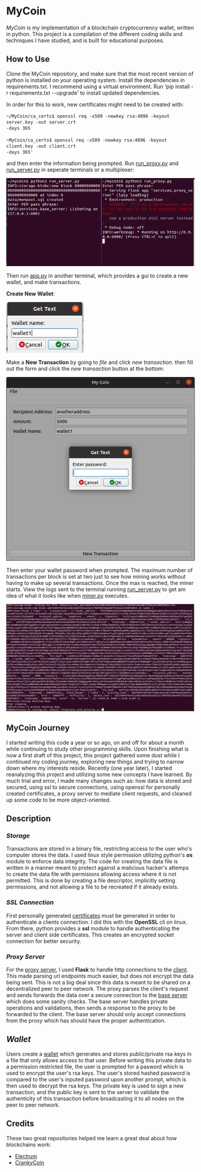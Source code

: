 MyCoin
====

*MyCoin* is my implementation of a blockchain cryptocurrency wallet, 
written in python. This project is a compilation of the different coding 
skills and techniques I have studied, and is built for educational purposes.  

How to Use
----

Clone the MyCoin repository, and make sure that the most recent version of python
is installed on your operating system. Install the dependencies in requirements.txt.
I recommend using a virtual environment. Run 'pip install -r requirements.txt --upgrade' 
to install updated dependencies.

In order for this to work, new certificates might need to be created with: 

    ~/MyCoin/ca_certs$ openssl req -x509 -newkey rsa:4096 -keyout server.key -out server.crt 
    -days 365
    
    ~MyCoin/ca_certs$ openssl req -x509 -newkey rsa:4096 -keyout client.key -out client.crt 
    -days 365'
    
and then enter the information being prompted. Run [run_proxy.py](run_proxy.py)
and [run_server.py](run_server.py) in seperate terminals or a multiplexer:

![runservers](images/startservers.png)

Then run [app.py](app.py) in another terminal, which provides a gui to 
create a new wallet, and make transactions. 

**Create New Wallet**:

![createwallet](images/walletname.png)

Make a **New Transaction** by going to *file* and click *new transaction*. 
then fill out the form and click the *new transaction* button at the bottom:

![transexample](images/trans2.png)

Then enter your wallet password when prompted. The maximum number of transactions 
per block is set at two just to see how mining works without having to make up
several transactions. Once the max is reached, the miner starts. View the logs
sent to the terminal running [run_server.py](run_server.py) to get am idea
of what it looks like when [miner.py](miner.py) executes. 

![miner](images/mine1.png)

MyCoin Journey
----

I started writing this code a year or so ago, on and off for about a month while
continuing to study other programming skills. Upon finishing what is now a first draft
of this project, this project gathered some dust while I continued my coding journey,
exploring new things and trying to narrow down where my interests reside. Recently (one year later),
I started reanalyzing this project and utilizing some new concepts I have learned. By much
trial and error, I made many changes such as: how data is stored and secured, using ssl to secure
connections, using openssl for personally created certificates, a proxy server to mediate client
requests, and cleaned up some code to be more object-oriented. 

Description
----

### *Storage*

Transactions are stored in a binary file, restricting access to the user who's computer stores the data.
I used linux style permission utilizing python's **os** module to enforce data integrity. The code
for creating the data file is written in a manner meant to protect against a malicious hacker's
attemps to create the data file with permisions allowing access where it is not permitted. This is 
done by creating a file descriptor, implicitly setting permissions, and not allowing a file to be
recreated if it already exists. 

### *SSL Connection*

First personally generated [certificates](ca_certs/) must be generated in order to authenticate a clients 
connection. I did this with the **OpenSSL** cli on linux. From there, python provides a **ssl** module to 
handle authenticating the server and client side certificates. This creates an encrypted socket 
connection for better security. 

### *Proxy Server*

For the [proxy server](services/proxy_server.py), I used **Flask** to handle http connections to the 
[client](services/client.py). This made parsing url endpoints much easier, but does not encrypt the data
being sent. This is not a big deal since this data is meant to be shared on a decentralized peer to peer
network. The proxy parses the client's request and sends forwards the data over a secure connection to 
the [base server](services/base_server.py) which does some sanity checks. The base server handles private
operations and validations, then sends a response to the proxy to be forwarded to the client. The base 
server should only accept connections from the proxy which has should have the proper authentication. 

## *Wallet*

Users create a [wallet](wallet.py) which generates and stores public/private rsa keys in a file that only 
allows access to that user. Before writing this private data to a permission restricted file, the user 
is prompted for a pasword which is used to encrypt the user's rsa keys. The user's stored hashed password 
is compared to the user's inputed password upon another prompt, which is then used to decrypt the rsa keys.
The private key is used to sign a new transaction, and the public key is sent to the server to validate
the authenticity of this transaction before broadcasting it to all nodes on the peer to peer network. 

Credits
----
These two great repositories helped me learn a great deal about how blockchains work:

- [Electrum](https://github.com/spesmilo/electrum)
- [CrankyCoin](https://github.com/cranklin/crankycoin)

